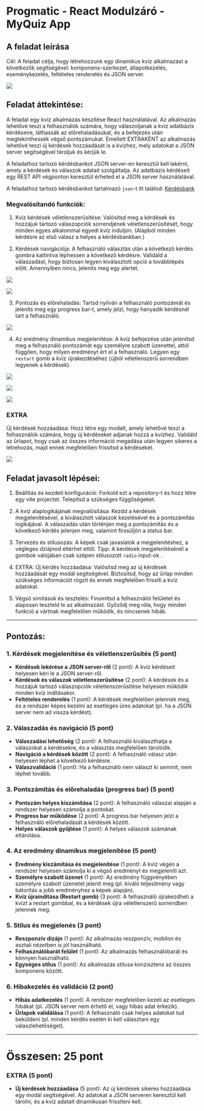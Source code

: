 # Progmatic - React Modulzáró - MyQuiz App

## A feladat leírása

Cél: A feladat célja, hogy létrehozzunk egy dinamikus kvíz alkalmazást a következők segítségével: komponens-szerkezet, állapotkezelés, eseménykezelés, feltételes renderelés és JSON server.

![](./assets/quiz1.JPG)

## Feladat áttekintése:

A feladat egy kvíz alkalmazás készítése React használatával. Az alkalmazás lehetővé teszi a felhasználók számára, hogy válaszoljanak a kvíz adatbázis kérdéseire, láthassák az előrehaladásukat, és a befejezés után megtekinthessék végső pontszámukat. Emellett EXTRAKÉNT az alkalmazás lehetővé teszi új kérdések hozzáadását is a kvízhez, mely adatokat a JSON server segítségével tároljuk és kérjük le.

A feladathoz tartozó kérdésbankot JSON server-en keresztül kell lekérni, amely a kérdések és válaszok adatait szolgáltatja. Az adatbázis kérdéseit egy REST API végponton keresztül érheted el a JSON server használatával.

A feladathoz tartozó kérdésbankot tartalmazó `json`-t itt találod: [Kérdésbank](./assets/quizData.js)

### Megvalósítandó funkciók:

1. Kvíz kérdések véletlenszerűsítése: Valósítsd meg a kérdések és hozzájuk tartozó válaszopciók sorrendjének véletlenszerűsítését, hogy minden egyes alkalommal egyedi kvíz induljon. (Alapból minden kérdésre az első válasz a helyes a kérdésbankban.)

2. Kérdések navigációja: A felhasználó választás után a következő kérdés gombra kattintva léphessen a következő kérdésre. Validáld a válaszadást, hogy biztosan legyen kiválasztott opció a továbblépés előtt. Amennyiben nincs, jeleníts meg egy alertet.

![](./assets/gif/select.gif)

![](./assets/quiz2.JPG)

3. Pontozás és előrehaladás: Tartsd nyilván a felhasználó pontszámát és jeleníts meg egy progress bar-t, amely jelzi, hogy hanyadik kérdésnél tart a felhasználó.

![](./assets/gif/navigate.gif)

4. Az eredmény dinamikus megjelenítése: A kvíz befejezése után jelenítsd meg a felhasználó pontszámát egy személyre szabott üzenettel, attól függően, hogy milyen eredményt ért el a felhasználó. Legyen egy `restart` gomb a kvíz újrakezdéséhez (újból véletlenszerű sorrendben legyenek a kérdések).

![](./assets/quiz3.JPG)

![](./assets/quiz4.JPG)

![](./assets/quiz5.JPG)

### EXTRA

Új kérdések hozzáadása: Hozz létre egy modalt, amely lehetővé teszi a felhasználók számára, hogy új kérdéseket adjanak hozzá a kvízhez. Validáld az űrlapot, hogy csak az összes információ megadása után legyen sikeres a létrehozás, majd ennek megfelelően frissítsd a kérdéseket.

![](./assets/quiz6.JPG)

## Feladat javasolt lépései:

1. Beállítás és kezdeti konfiguráció: Forkold ezt a repository-t és hozz létre egy vite projectet. Telepítsd a szükséges függőségeket.

1. A kvíz alaplogikájának megvalósítása: Kezdd a kérdések megjelenítésével, a kiválasztott válaszok kezelésével és a pontszámítás logikájával. A válaszadás után történjen meg a pontszámítás és a következő kérdés jelenjen meg, valamint firssüljön a status bar.

1. Tervezés és stílusozás: A képek csak javaslatok a megjelenítéshez, a végleges dziájnod eltérhet ettől.
   Tipp: A kérdések megjelenítésénél a gombok valójában csak szépen stílusozott `radio` input-ok .

1. EXTRA: Új kérdés hozzáadása: Valósítsd meg az új kérdések hozzáadását egy modál segítségével. Biztosítsd, hogy az űrlap minden szükséges információt rögzít és ennek megfelelően frissíti a kvíz adatokat.

1. Végső simítások és tesztelés: Finomítsd a felhasználói felületet és alaposan teszteld le az alkalmazást. Győződj meg róla, hogy minden funkció a vártnak megfelelően működik, és nincsenek hibák.

<hr />

## Pontozás:

### 1. **Kérdések megjelenítése és véletlenszerűsítés** (5 pont)

- **Kérdések lekérése a JSON server-ről** (2 pont): A kvíz kérdéseit helyesen kéri le a JSON server-ről.
- **Kérdések és válaszok véletlenszerűsítése** (2 pont): A kérdések és a hozzájuk tartozó válaszopciók véletlenszerűsítése helyesen működik minden kvíz indításakor.
- **Feltételes renderelés** (1 pont): A kérdések megfelelően jelennek meg, és a rendszer képes kezelni az esetleges üres adatokat (pl. ha a JSON server nem ad vissza kérdést).

### 2. **Válaszadás és navigáció** (5 pont)

- **Válaszadási lehetőség** (2 pont): A felhasználó kiválaszthatja a válaszokat a kérdésekre, és a választás megfelelően tárolódik.
- **Navigáció a kérdések között** (2 pont): A felhasználó válasz után helyesen léphet a következő kérdésre.
- **Válaszvalidáció** (1 pont): Ha a felhasználó nem választ ki semmit, nem léphet tovább.

### 3. **Pontszámítás és előrehaladás (progress bar)** (5 pont)

- **Pontszám helyes kiszámítása** (2 pont): A felhasználó válaszai alapján a rendszer helyesen számolja a pontokat.
- **Progress bar működése** (2 pont): A progress bar helyesen jelzi a felhasználó előrehaladását a kérdések között.
- **Helyes válaszok gyűjtése** (1 pont): A helyes válaszok számának eltárolása.

### 4. **Az eredmény dinamikus megjelenítése** (5 pont)

- **Eredmény kiszámítása és megjelenítése** (1 pont): A kvíz végén a rendszer helyesen számolja ki a végső eredményt és megjeleníti azt.
- **Személyre szabott üzenet** (1 pont): Az eredmény függvényében személyre szabott üzenetet jelenít meg (pl. kiváló teljesítmény vagy bátorítás a jobb eredményhez a képek alapján).
- **Kvíz újraindítása (Restart gomb)** (3 pont): A felhasználó újrakezdheti a kvízt a restart gombbal, és a kérdések újra véletlenszerű sorrendben jelennek meg.

### 5. **Stílus és megjelenés** (3 pont)

- **Reszponzív dizájn** (1 pont): Az alkalmazás reszponzív, mobilon és asztali nézetben is jól használható.
- **Felhasználóbarát felület** (1 pont): Az alkalmazás felhasználóbarát és könnyen használható.
- **Egységes stílus** (1 pont): Az alkalmazás stílusa konzisztens az összes komponens között.

### 6. **Hibakezelés és validáció** (2 pont)

- **Hibás adatkezelés** (1 pont): A rendszer megfelelően kezeli az esetleges hibákat (pl. JSON server nem érhető el, vagy hibás adat érkezik).
- **Űrlapok validálása** (1 pont): A felhasználó csak helyes adatokat tud beküldeni (pl. minden kérdés esetén ki kell választani egy válaszlehetőséget).

---

# **Összesen: 25 pont**

### EXTRA (5 pont)

- **Új kérdések hozzáadása** (5 pont): Az új kérdések sikeres hozzáadása egy modál segítségével. Az adatokat a JSON serveren keresztül kell tárolni, és a kvíz adatait dinamikusan frissíteni kell.
